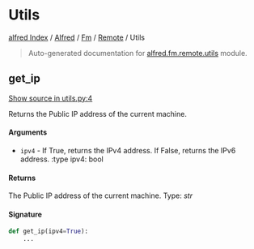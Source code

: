 # Utils

[alfred Index](../../../README.md#alfred-index) /
[Alfred](../../index.md#alfred) /
[Fm](../index.md#fm) /
[Remote](./index.md#remote) /
Utils

> Auto-generated documentation for [alfred.fm.remote.utils](https://github.com/BatsResearch/alfred/blob/main/alfred/fm/remote/utils.py) module.

## get_ip

[Show source in utils.py:4](https://github.com/BatsResearch/alfred/blob/main/alfred/fm/remote/utils.py#L4)

Returns the Public IP address of the current machine.

#### Arguments

- `ipv4` - If True, returns the IPv4 address. If False, returns the IPv6 address.
:type ipv4: bool

#### Returns

The Public IP address of the current machine.
Type: *str*

#### Signature

```python
def get_ip(ipv4=True):
    ...
```



